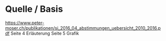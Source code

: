 # Quelle / Basis

https://www.peter-moser.ch/publikationen/si_2016_04_abstimmungen_uebersicht_2010_2016.pdf 
Seite 4 Erläuterung
Seite 5 Grafik

